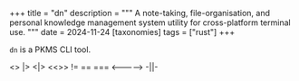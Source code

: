 +++
title = "dn"
description = """
A note-taking, file-organisation, and personal knowledge management system
utility for cross-platform terminal use.
"""
date  = 2024-11-24
[taxonomies]
tags =  ["rust"]
+++

`dn` is a PKMS CLI tool.

<> |> <|> <<>> != == === <-----> -||-
